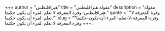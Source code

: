+++
author = "هيراقليطس"
title = "مقولة هيراقليطس"
description = "مقولة هيراقليطس: وفرة المعرفة لا تعلم المرء أن يكون حكيما."
quote = '''وفرة المعرفة لا تعلم المرء أن يكون حكيما.''' 
slug = "وفرة-المعرفة-لا-تعلم-المرء-أن-يكون-حكيما"
+++
وفرة المعرفة لا تعلم المرء أن يكون حكيما.
